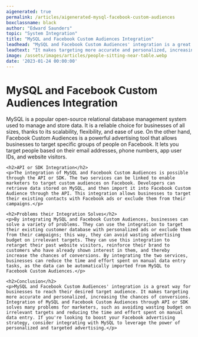 ```yaml
---
aigenerated: true
permalink: /articles/aigenerated-mysql-facebook-custom-audiences
boxclassname: black
author: "Edward Saunders"
topic: "System Integration"
title: "MySQL and Facebook Custom Audiences Integration"
leadhead: "MySQL and Facebook Custom Audiences' integration is a great way for businesses to reach their desired target audience"
leadtext: "It makes targeting more accurate and personalized, increasing the chances of conversions. Integration of MySQL and Facebook Custom Audiences through API or SDK solves many problems for marketers, such as avoiding wasting budget on irrelevant targets and reducing the time and effort spent on manual data entry. If you're looking to boost your Facebook advertising strategy, consider integrating with MySQL to leverage the power of personalized and targeted advertising."
image: /assets/images/articles/people-sitting-near-table.webp
date: '2023-01-24 00:00:00'
---
```

<div class="arttext">	<h1>MySQL and Facebook Custom Audiences Integration</h1>
	<p>MySQL is a popular open-source relational database management system used to manage and store data. It is a reliable choice for businesses of all sizes, thanks to its scalability, flexibility, and ease of use. On the other hand, Facebook Custom Audiences is a powerful advertising tool that allows businesses to target specific groups of people on Facebook. It lets you target people based on their email addresses, phone numbers, app user IDs, and website visitors.</p>

	<h2>API or SDK Integration</h2>
	<p>The integration of MySQL and Facebook Custom Audiences is possible through the API or SDK. The two services can be linked to enable marketers to target custom audiences on Facebook. Developers can retrieve data stored on MySQL, and then import it into Facebook Custom Audience through the API. This integration allows businesses to target their existing contacts with Facebook ads or exclude them from their campaigns.</p>

	<h2>Problems their Integration Solves</h2>
	<p>By integrating MySQL and Facebook Custom Audiences, businesses can solve a variety of problems. They can use the integration to target their existing customer database with personalized ads or exclude them from their campaigns; this way, they can avoid wasting advertising budget on irrelevant targets. They can use this integration to retarget their past website visitors, reinforce their brand to customers who have already shown interest in them, and thereby increase the chances of conversions. By integrating the two services, businesses can reduce the time and effort spent on manual data entry tasks, as the data can be automatically imported from MySQL to Facebook Custom Audiences.</p>

	<h2>Conclusion</h2>
	<p>MySQL and Facebook Custom Audiences' integration is a great way for businesses to reach their desired target audience. It makes targeting more accurate and personalized, increasing the chances of conversions. Integration of MySQL and Facebook Custom Audiences through API or SDK solves many problems for marketers, such as avoiding wasting budget on irrelevant targets and reducing the time and effort spent on manual data entry. If you're looking to boost your Facebook advertising strategy, consider integrating with MySQL to leverage the power of personalized and targeted advertising.</p>

</div>